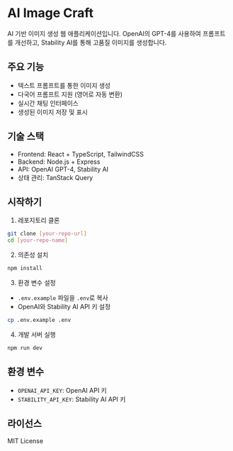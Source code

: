 # AI Image Craft

AI 기반 이미지 생성 웹 애플리케이션입니다. OpenAI의 GPT-4를 사용하여 프롬프트를 개선하고, Stability AI를 통해 고품질 이미지를 생성합니다.

## 주요 기능

- 텍스트 프롬프트를 통한 이미지 생성
- 다국어 프롬프트 지원 (영어로 자동 변환)
- 실시간 채팅 인터페이스
- 생성된 이미지 저장 및 표시

## 기술 스택

- Frontend: React + TypeScript, TailwindCSS
- Backend: Node.js + Express
- API: OpenAI GPT-4, Stability AI
- 상태 관리: TanStack Query

## 시작하기

1. 레포지토리 클론
```bash
git clone [your-repo-url]
cd [your-repo-name]
```

2. 의존성 설치
```bash
npm install
```

3. 환경 변수 설정
- `.env.example` 파일을 `.env`로 복사
- OpenAI와 Stability AI API 키 설정
```bash
cp .env.example .env
```

4. 개발 서버 실행
```bash
npm run dev
```

## 환경 변수

- `OPENAI_API_KEY`: OpenAI API 키
- `STABILITY_API_KEY`: Stability AI API 키

## 라이선스

MIT License
